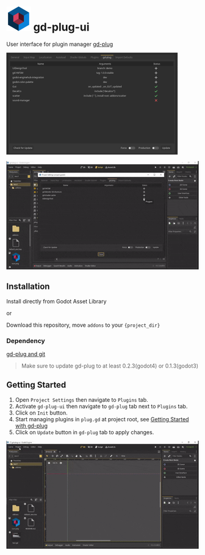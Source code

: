 # ![Icon](icon.png) gd-plug-ui

User interface for plugin manager [gd-plug](https://github.com/imjp94/gd-plug)

![Screenshot](screenshots/gd-plug-ui-showcase.png)

![Showcase](screenshots/gd-plug-ui_showcase.gif)

## Installation

Install directly from Godot Asset Library

or

Download this repository, move `addons` to your `{project_dir}`

### Dependency

[gd-plug and git](https://github.com/imjp94/gd-plug#installation)

> Make sure to update gd-plug to at least 0.2.3(godot4) or 0.1.3(godot3)

## Getting Started

1. Open `Project Settings` then navigate to `Plugins` tab.
2. Activate `gd-plug-ui` then navigate to `gd-plug` tab next to `Plugins` tab.
3. Click on `Init` button.
4. Start managing plugins in `plug.gd` at project root, see [Getting Started with gd-plug](https://github.com/imjp94/gd-plug#getting-started)
5. Click on `Update` button in `gd-plug` tab to apply changes.

![Getting Started](screenshots/gd-plug-ui_getting_started.gif)
